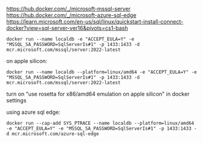 https://hub.docker.com/_/microsoft-mssql-server
https://hub.docker.com/_/microsoft-azure-sql-edge
https://learn.microsoft.com/en-us/sql/linux/quickstart-install-connect-docker?view=sql-server-ver16&pivots=cs1-bash

```
docker run --name localdb -e "ACCEPT_EULA=Y" -e "MSSQL_SA_PASSWORD=SqlServerIs#1" -p 1433:1433 -d mcr.microsoft.com/mssql/server:2022-latest
```

on apple silicon:
```
docker run --name localdb --platform=linux/amd64 -e "ACCEPT_EULA=Y" -e "MSSQL_SA_PASSWORD=SqlServerIs#1" -p 1433:1433 -d mcr.microsoft.com/mssql/server:2022-latest
``````
turn on "use rosetta for x86/amd64 emulation on apple silicon" in docker settings

using azure sql edge:
```
docker run --cap-add SYS_PTRACE --name localdb --platform=linux/amd64 -e "ACCEPT_EULA=Y" -e "MSSQL_SA_PASSWORD=SqlServerIs#1" -p 1433:1433 -d mcr.microsoft.com/azure-sql-edge
``````
